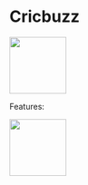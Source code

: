 # Cricbuzz
<img src="https://github.com/UNTILabs/SocialDistance/blob/master/play_store.png" width="100">

Features:

<img src="https://github.com/UNTILabs/SocialDistance/blob/master/play_store.png" width="100">
